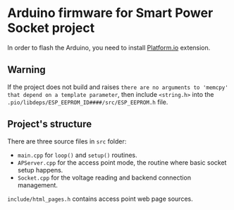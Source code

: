 # Arduino firmware for Smart Power Socket project
In order to flash the Arduino, you need to install [Platform.io](https://platformio.org/) extension.

## Warning
If the project does not build and raises `there are no arguments to 'memcpy' that depend on a template parameter`, then include `<string.h>` into the `.pio/libdeps/ESP_EEPROM_ID####/src/ESP_EEPROM.h` file. 

## Project's structure
There are three source files in `src` folder:
 - `main.cpp` for `loop()` and `setup()` routines.
 - `APServer.cpp` for the access point mode, the routine where basic socket setup happens.
 - `Socket.cpp` for the voltage reading and backend connection management.

`include/html_pages.h` contains access point web page sources.